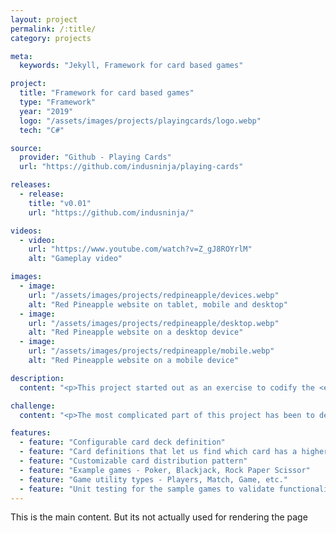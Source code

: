 ```yaml
---
layout: project
permalink: /:title/
category: projects

meta:
  keywords: "Jekyll, Framework for card based games"

project:
  title: "Framework for card based games"
  type: "Framework"
  year: "2019"
  logo: "/assets/images/projects/playingcards/logo.webp"
  tech: "C#"

source:
  provider: "Github - Playing Cards"
  url: "https://github.com/indusninja/playing-cards"

releases:
  - release:
    title: "v0.01"
    url: "https://github.com/indusninja/"

videos:
  - video:
    url: "https://www.youtube.com/watch?v=Z_gJ8ROYrlM"
    alt: "Gameplay video"

images:
  - image:
    url: "/assets/images/projects/redpineapple/devices.webp"
    alt: "Red Pineapple website on tablet, mobile and desktop"
  - image:
    url: "/assets/images/projects/redpineapple/desktop.webp"
    alt: "Red Pineapple website on a desktop device"
  - image:
    url: "/assets/images/projects/redpineapple/mobile.webp"
    alt: "Red Pineapple website on a mobile device"

description:
  content: "<p>This project started out as an exercise to codify the <em>Poker</em> game, which has led down a spiraling path of abstractions to a much more generic card game framework. The current implementation defines the game and cards in such a way so as to support different kinds of card decks, card distribution algorithms, individual card effects and player hand evaluations. The project is not completed, and work on it is ongoing.</p><p>The project is also accompanied by few sample games demonstrating the use of the library - <em>Poker</em>, <em>Blackjack</em>, <em>Rock Paper Scissor</em>.</p>"

challenge:
  content: "<p>The most complicated part of this project has been to define the interfaces and classes well enough to allow for the definition of as many varied card games as possible. It remains to be seen if the current structure is robust enough to do so or not as only a handful examples have been implemented.</p>"

features:
  - feature: "Configurable card deck definition"
  - feature: "Card definitions that let us find which card has a higher value"
  - feature: "Customizable card distribution pattern"
  - feature: "Example games - Poker, Blackjack, Rock Paper Scissor"
  - feature: "Game utility types - Players, Match, Game, etc."
  - feature: "Unit testing for the sample games to validate functionality of the library"
---
```

<p>This is the main content. But its not actually used for rendering the page</p>
